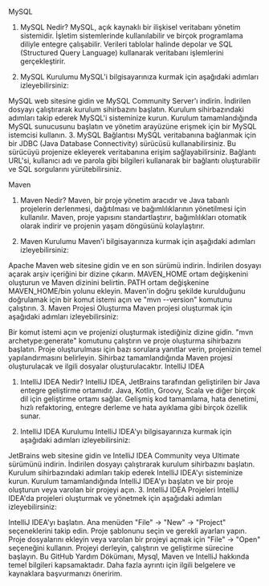 MySQL
1. MySQL Nedir?
MySQL, açık kaynaklı bir ilişkisel veritabanı yönetim sistemidir. İşletim sistemlerinde kullanılabilir ve birçok programlama diliyle entegre çalışabilir. Verileri tablolar halinde depolar ve SQL (Structured Query Language) kullanarak veritabanı işlemlerini gerçekleştirir.

2. MySQL Kurulumu
MySQL'i bilgisayarınıza kurmak için aşağıdaki adımları izleyebilirsiniz:

MySQL web sitesine gidin ve MySQL Community Server'ı indirin.
İndirilen dosyayı çalıştırarak kurulum sihirbazını başlatın.
Kurulum sihirbazındaki adımları takip ederek MySQL'i sisteminize kurun.
Kurulum tamamlandığında MySQL sunucusunu başlatın ve yönetim arayüzüne erişmek için bir MySQL istemcisi kullanın.
3. MySQL Bağlantısı
MySQL veritabanına bağlanmak için bir JDBC (Java Database Connectivity) sürücüsü kullanabilirsiniz. Bu sürücüyü projenize ekleyerek veritabanına erişim sağlayabilirsiniz. Bağlantı URL'si, kullanıcı adı ve parola gibi bilgileri kullanarak bir bağlantı oluşturabilir ve SQL sorgularını yürütebilirsiniz.

Maven
1. Maven Nedir?
Maven, bir proje yönetim aracıdır ve Java tabanlı projelerin derlenmesi, dağıtılması ve bağımlılıklarının yönetilmesi için kullanılır. Maven, proje yapısını standartlaştırır, bağımlılıkları otomatik olarak indirir ve projenin yaşam döngüsünü kolaylaştırır.

2. Maven Kurulumu
Maven'i bilgisayarınıza kurmak için aşağıdaki adımları izleyebilirsiniz:

Apache Maven web sitesine gidin ve en son sürümü indirin.
İndirilen dosyayı açarak arşiv içeriğini bir dizine çıkarın.
MAVEN_HOME ortam değişkenini oluşturun ve Maven dizinini belirtin.
PATH ortam değişkenine MAVEN_HOME/bin yolunu ekleyin.
Maven'in doğru şekilde kurulduğunu doğrulamak için bir komut istemi açın ve "mvn --version" komutunu çalıştırın.
3. Maven Projesi Oluşturma
Maven projesi oluşturmak için aşağıdaki adımları izleyebilirsiniz:

Bir komut istemi açın ve projenizi oluşturmak istediğiniz dizine gidin.
"mvn archetype:generate" komutunu çalıştırın ve proje oluşturma sihirbazını başlatın.
Proje oluşturulması için bazı sorulara yanıtlar verin, projenizin temel yapılandırmasını belirleyin.
Sihirbaz tamamlandığında Maven projesi oluşturulacak ve ilgili dosyalar oluşturulacaktır.
IntelliJ IDEA
1. IntelliJ IDEA Nedir?
IntelliJ IDEA, JetBrains tarafından geliştirilen bir Java entegre geliştirme ortamıdır. Java, Kotlin, Groovy, Scala ve diğer birçok dil için geliştirme ortamı sağlar. Gelişmiş kod tamamlama, hata denetimi, hızlı refaktoring, entegre derleme ve hata ayıklama gibi birçok özellik sunar.

2. IntelliJ IDEA Kurulumu
IntelliJ IDEA'yı bilgisayarınıza kurmak için aşağıdaki adımları izleyebilirsiniz:

JetBrains web sitesine gidin ve IntelliJ IDEA Community veya Ultimate sürümünü indirin.
İndirilen dosyayı çalıştırarak kurulum sihirbazını başlatın.
Kurulum sihirbazındaki adımları takip ederek IntelliJ IDEA'yı sisteminize kurun.
Kurulum tamamlandığında IntelliJ IDEA'yı başlatın ve bir proje oluşturun veya varolan bir projeyi açın.
3. IntelliJ IDEA Projeleri
IntelliJ IDEA'da projeleri oluşturmak ve yönetmek için aşağıdaki adımları izleyebilirsiniz:

IntelliJ IDEA'yı başlatın.
Ana menüden "File" -> "New" -> "Project" seçeneklerini takip edin.
Proje şablonunu seçin ve gerekli ayarları yapın.
Proje dosyalarını ekleyin veya varolan bir projeyi açmak için "File" -> "Open" seçeneğini kullanın.
Projeyi derleyin, çalıştırın ve geliştirme sürecine başlayın.
Bu GitHub Yardım Dökümanı, Mysql, Maven ve IntelliJ hakkında temel bilgileri kapsamaktadır. Daha fazla ayrıntı için ilgili belgelere ve kaynaklara başvurmanızı öneririm.